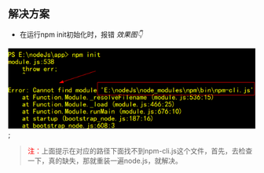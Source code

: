 ## 解决方案

- 在运行npm init初始化时，报错 *效果图👇*

![error-1](erro-cann't-find-module.png);

>   <font color="red">注：</font>上面提示在对应的路径下面找不到npm-cli.js这个文件，首先，去检查一下，真的缺失，那就重装一遍node.js，就解决。
